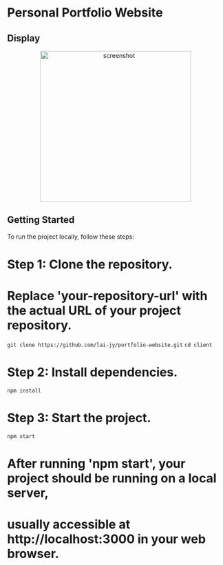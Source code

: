 # Personal Portfolio Website

## Display
<div align="center">
  <img src="./Display.jpg" alt="screenshot" width="350" height="350">
</div>

## Getting Started
To run the project locally, follow these steps:

# Step 1: Clone the repository.
# Replace 'your-repository-url' with the actual URL of your project repository.
`git clone https://github.com/lai-jy/portfolio-website.git`
`cd client`

# Step 2: Install dependencies.
`npm install`

# Step 3: Start the project.
`npm start`

# After running 'npm start', your project should be running on a local server,
# usually accessible at http://localhost:3000 in your web browser.
